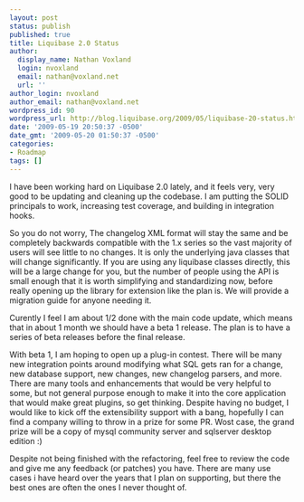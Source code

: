 ```yaml
---
layout: post
status: publish
published: true
title: Liquibase 2.0 Status
author:
  display_name: Nathan Voxland
  login: nvoxland
  email: nathan@voxland.net
  url: ''
author_login: nvoxland
author_email: nathan@voxland.net
wordpress_id: 90
wordpress_url: http://blog.liquibase.org/2009/05/liquibase-20-status.html
date: '2009-05-19 20:50:37 -0500'
date_gmt: '2009-05-20 01:50:37 -0500'
categories:
- Roadmap
tags: []
---
```



I have been working hard on Liquibase 2.0 lately, and it feels very, very good to be updating and cleaning up the codebase.  I am putting the SOLID principals to work, increasing test coverage, and building in integration hooks.


So you do not worry, The changelog XML format will stay the same and be completely backwards compatible with the 1.x series so the vast majority of users will see little to no changes. It is only the underlying java classes that will change significantly.  If you are using any liquibase classes directly, this will be a large change for you, but the number of people using the API is small enough that it is worth simplifying and standardizing now, before really opening up the library for extension like the plan is.  We will provide a migration guide for anyone needing it.


Curently I feel I am about 1/2 done with the main code update, which means that in about 1 month we should have a beta 1 release. The plan is to have a series of beta releases before the final release.


With beta 1, I am hoping to open up a plug-in contest.  There will be many new integration points around modifying what SQL gets ran for a change, new database support, new changes, new changelog parsers, and more.  There are many tools and enhancements that would be very helpful to some, but not general purpose enough to make it into the core application that would make great plugins, so get thinking.  Despite having no budget, I would like to kick off the extensibility support with a bang, hopefully I can find a company willing to throw in a prize for some PR.  Wost case, the grand prize will be a copy of mysql community server and sqlserver desktop edition :)


Despite not being finished with the refactoring, feel free to review the code and give me any feedback (or patches) you have.  There are many use cases i have heard over the years that I plan on supporting, but there the best ones are often the ones I never thought of.
